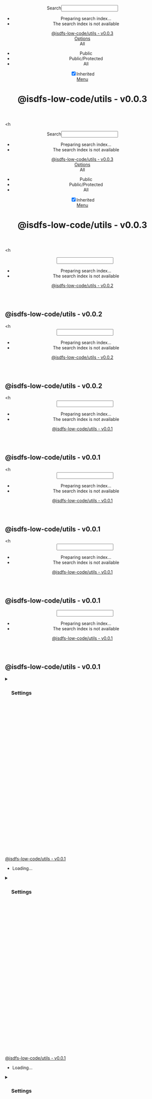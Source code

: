 
<!DOCTYPE html><h
<!DOCTYPE html><html class="default"><head><meta charSet="utf-8"/><meta http-equiv="x-ua-compatible" content="IE=edge"/><title>@isdfs-low-code/utils - v0.0.3</title><meta name="description" content="Documentation for @isdfs-low-code/utils - v0.0.3"/><meta name="viewport" content="width=device-width, initial-scale=1"/><link rel="stylesheet" href="assets/style.css"/><link rel="stylesheet" href="assets/highlight.css"/><script async src="assets/search.js" id="search-script"></script></head><body><script>document.body.classList.add(localStorage.getItem("tsd-theme") || "os")</script><header><div class="tsd-page-toolbar"><div class="container"><div class="table-wrap"><div class="table-cell" id="tsd-search" data-base="."><div class="field"><label for="tsd-search-field" class="tsd-widget search no-caption">Search</label><input type="text" id="tsd-search-field"/></div><ul class="results"><li class="state loading">Preparing search index...</li><li class="state failure">The search index is not available</li></ul><a href="index.html" class="title">@isdfs-low-code/utils - v0.0.3</a></div><div class="table-cell" id="tsd-widgets"><div id="tsd-filter"><a href="#" class="tsd-widget options no-caption" data-toggle="options">Options</a><div class="tsd-filter-group"><div class="tsd-select" id="tsd-filter-visibility"><span class="tsd-select-label">All</span><ul class="tsd-select-list"><li data-value="public">Public</li><li data-value="protected">Public/Protected</li><li data-value="private" class="selected">All</li></ul></div> <input type="checkbox" id="tsd-filter-inherited" checked/><label class="tsd-widget" for="tsd-filter-inherited">Inherited</label></div></div><a href="#" class="tsd-widget menu no-caption" data-toggle="menu">Menu</a></div></div></div></div><div class="tsd-page-title"><div class="container"><h1>@isdfs-low-code/utils - v0.0.3 </h1></div></div></header><div class="container container-main"><div class="row"><div class="col-8 col-content"><div class="tsd-panel tsd-typography"><!DOCTYPE html><p>&lt;h
<!DOCTYPE html><html class="default"><head><meta charSet="utf-8"/><meta http-equiv="x-ua-compatible" content="IE=edge"/><title>@isdfs-low-code/utils - v0.0.3</title><meta name="description" content="Documentation for @isdfs-low-code/utils - v0.0.3"/><meta name="viewport" content="width=device-width, initial-scale=1"/><link rel="stylesheet" href="assets/style.css"/><link rel="stylesheet" href="assets/highlight.css"/><script async src="assets/search.js" id="search-script"></script></head><body><script>document.body.classList.add(localStorage.getItem("tsd-theme") || "os")</script><header><div class="tsd-page-toolbar"><div class="container"><div class="table-wrap"><div class="table-cell" id="tsd-search" data-base="."><div class="field"><label for="tsd-search-field" class="tsd-widget search no-caption">Search</label><input type="text" id="tsd-search-field"/></div><ul class="results"><li class="state loading">Preparing search index...</li><li class="state failure">The search index is not available</li></ul><a href="index.html" class="title">@isdfs-low-code/utils - v0.0.3</a></div><div class="table-cell" id="tsd-widgets"><div id="tsd-filter"><a href="#" class="tsd-widget options no-caption" data-toggle="options">Options</a><div class="tsd-filter-group"><div class="tsd-select" id="tsd-filter-visibility"><span class="tsd-select-label">All</span><ul class="tsd-select-list"><li data-value="public">Public</li><li data-value="protected">Public/Protected</li><li data-value="private" class="selected">All</li></ul></div> <input type="checkbox" id="tsd-filter-inherited" checked/><label class="tsd-widget" for="tsd-filter-inherited">Inherited</label></div></div><a href="#" class="tsd-widget menu no-caption" data-toggle="menu">Menu</a></div></div></div></div><div class="tsd-page-title"><div class="container"><h1>@isdfs-low-code/utils - v0.0.3 </h1></div></div></header><div class="container container-main"><div class="row"><div class="col-8 col-content"><div class="tsd-panel tsd-typography"><!DOCTYPE html><p>&lt;h
<!DOCTYPE html><html class="default" lang="en"><head><meta charset="utf-8"/><meta http-equiv="x-ua-compatible" content="IE=edge"/><title>@isdfs-low-code/utils - v0.0.2</title><meta name="description" content="Documentation for @isdfs-low-code/utils"/><meta name="viewport" content="width=device-width, initial-scale=1"/><link rel="stylesheet" href="assets/style.css"/><link rel="stylesheet" href="assets/highlight.css"/><script defer src="assets/main.js"></script><script async src="assets/icons.js" id="tsd-icons-script"></script><script async src="assets/search.js" id="tsd-search-script"></script><script async src="assets/navigation.js" id="tsd-nav-script"></script></head><body><script>document.documentElement.dataset.theme = localStorage.getItem("tsd-theme") || "os";document.body.style.display="none";setTimeout(() => app?app.showPage():document.body.style.removeProperty("display"),500)</script><header class="tsd-page-toolbar"><div class="tsd-toolbar-contents container"><div class="table-cell" id="tsd-search" data-base="."><div class="field"><label for="tsd-search-field" class="tsd-widget tsd-toolbar-icon search no-caption"><svg width="16" height="16" viewBox="0 0 16 16" fill="none"><use href="assets/icons.svg#icon-search"></use></svg></label><input type="text" id="tsd-search-field" aria-label="Search"/></div><div class="field"><div id="tsd-toolbar-links"></div></div><ul class="results"><li class="state loading">Preparing search index...</li><li class="state failure">The search index is not available</li></ul><a href="index.html" class="title">@isdfs-low-code/utils - v0.0.2</a></div><div class="table-cell" id="tsd-widgets"><a href="#" class="tsd-widget tsd-toolbar-icon menu no-caption" data-toggle="menu" aria-label="Menu"><svg width="16" height="16" viewBox="0 0 16 16" fill="none"><use href="assets/icons.svg#icon-menu"></use></svg></a></div></div></header><div class="container container-main"><div class="col-content"><div class="tsd-page-title"><h2>@isdfs-low-code/utils - v0.0.2</h2></div><div class="tsd-panel tsd-typography"><!DOCTYPE html>&lt;h
<!DOCTYPE html><html class="default" lang="en"><head><meta charset="utf-8"/><meta http-equiv="x-ua-compatible" content="IE=edge"/><title>@isdfs-low-code/utils - v0.0.2</title><meta name="description" content="Documentation for @isdfs-low-code/utils"/><meta name="viewport" content="width=device-width, initial-scale=1"/><link rel="stylesheet" href="assets/style.css"/><link rel="stylesheet" href="assets/highlight.css"/><script defer src="assets/main.js"></script><script async src="assets/icons.js" id="tsd-icons-script"></script><script async src="assets/search.js" id="tsd-search-script"></script><script async src="assets/navigation.js" id="tsd-nav-script"></script></head><body><script>document.documentElement.dataset.theme = localStorage.getItem("tsd-theme") || "os";document.body.style.display="none";setTimeout(() => app?app.showPage():document.body.style.removeProperty("display"),500)</script><header class="tsd-page-toolbar"><div class="tsd-toolbar-contents container"><div class="table-cell" id="tsd-search" data-base="."><div class="field"><label for="tsd-search-field" class="tsd-widget tsd-toolbar-icon search no-caption"><svg width="16" height="16" viewBox="0 0 16 16" fill="none"><use href="assets/icons.svg#icon-search"></use></svg></label><input type="text" id="tsd-search-field" aria-label="Search"/></div><div class="field"><div id="tsd-toolbar-links"></div></div><ul class="results"><li class="state loading">Preparing search index...</li><li class="state failure">The search index is not available</li></ul><a href="index.html" class="title">@isdfs-low-code/utils - v0.0.2</a></div><div class="table-cell" id="tsd-widgets"><a href="#" class="tsd-widget tsd-toolbar-icon menu no-caption" data-toggle="menu" aria-label="Menu"><svg width="16" height="16" viewBox="0 0 16 16" fill="none"><use href="assets/icons.svg#icon-menu"></use></svg></a></div></div></header><div class="container container-main"><div class="col-content"><div class="tsd-page-title"><h2>@isdfs-low-code/utils - v0.0.2</h2></div><div class="tsd-panel tsd-typography"><!DOCTYPE html>&lt;h
<!DOCTYPE html><html class="default" lang="en"><head><meta charset="utf-8"/><meta http-equiv="x-ua-compatible" content="IE=edge"/><title>@isdfs-low-code/utils - v0.0.1</title><meta name="description" content="Documentation for @isdfs-low-code/utils"/><meta name="viewport" content="width=device-width, initial-scale=1"/><link rel="stylesheet" href="assets/style.css"/><link rel="stylesheet" href="assets/highlight.css"/><script defer src="assets/main.js"></script><script async src="assets/icons.js" id="tsd-icons-script"></script><script async src="assets/search.js" id="tsd-search-script"></script><script async src="assets/navigation.js" id="tsd-nav-script"></script></head><body><script>document.documentElement.dataset.theme = localStorage.getItem("tsd-theme") || "os";document.body.style.display="none";setTimeout(() => app?app.showPage():document.body.style.removeProperty("display"),500)</script><header class="tsd-page-toolbar"><div class="tsd-toolbar-contents container"><div class="table-cell" id="tsd-search" data-base="."><div class="field"><label for="tsd-search-field" class="tsd-widget tsd-toolbar-icon search no-caption"><svg width="16" height="16" viewBox="0 0 16 16" fill="none"><use href="assets/icons.svg#icon-search"></use></svg></label><input type="text" id="tsd-search-field" aria-label="Search"/></div><div class="field"><div id="tsd-toolbar-links"></div></div><ul class="results"><li class="state loading">Preparing search index...</li><li class="state failure">The search index is not available</li></ul><a href="index.html" class="title">@isdfs-low-code/utils - v0.0.1</a></div><div class="table-cell" id="tsd-widgets"><a href="#" class="tsd-widget tsd-toolbar-icon menu no-caption" data-toggle="menu" aria-label="Menu"><svg width="16" height="16" viewBox="0 0 16 16" fill="none"><use href="assets/icons.svg#icon-menu"></use></svg></a></div></div></header><div class="container container-main"><div class="col-content"><div class="tsd-page-title"><h2>@isdfs-low-code/utils - v0.0.1</h2></div><div class="tsd-panel tsd-typography"><!DOCTYPE html>&lt;h
<!DOCTYPE html><html class="default" lang="en"><head><meta charset="utf-8"/><meta http-equiv="x-ua-compatible" content="IE=edge"/><title>@isdfs-low-code/utils - v0.0.1</title><meta name="description" content="Documentation for @isdfs-low-code/utils"/><meta name="viewport" content="width=device-width, initial-scale=1"/><link rel="stylesheet" href="assets/style.css"/><link rel="stylesheet" href="assets/highlight.css"/><script defer src="assets/main.js"></script><script async src="assets/icons.js" id="tsd-icons-script"></script><script async src="assets/search.js" id="tsd-search-script"></script><script async src="assets/navigation.js" id="tsd-nav-script"></script></head><body><script>document.documentElement.dataset.theme = localStorage.getItem("tsd-theme") || "os";document.body.style.display="none";setTimeout(() => app?app.showPage():document.body.style.removeProperty("display"),500)</script><header class="tsd-page-toolbar"><div class="tsd-toolbar-contents container"><div class="table-cell" id="tsd-search" data-base="."><div class="field"><label for="tsd-search-field" class="tsd-widget tsd-toolbar-icon search no-caption"><svg width="16" height="16" viewBox="0 0 16 16" fill="none"><use href="assets/icons.svg#icon-search"></use></svg></label><input type="text" id="tsd-search-field" aria-label="Search"/></div><div class="field"><div id="tsd-toolbar-links"></div></div><ul class="results"><li class="state loading">Preparing search index...</li><li class="state failure">The search index is not available</li></ul><a href="index.html" class="title">@isdfs-low-code/utils - v0.0.1</a></div><div class="table-cell" id="tsd-widgets"><a href="#" class="tsd-widget tsd-toolbar-icon menu no-caption" data-toggle="menu" aria-label="Menu"><svg width="16" height="16" viewBox="0 0 16 16" fill="none"><use href="assets/icons.svg#icon-menu"></use></svg></a></div></div></header><div class="container container-main"><div class="col-content"><div class="tsd-page-title"><h2>@isdfs-low-code/utils - v0.0.1</h2></div><div class="tsd-panel tsd-typography"><!DOCTYPE html>&lt;h
<!DOCTYPE html><html class="default" lang="en"><head><meta charset="utf-8"/><meta http-equiv="x-ua-compatible" content="IE=edge"/><title>@isdfs-low-code/utils - v0.0.1</title><meta name="description" content="Documentation for @isdfs-low-code/utils"/><meta name="viewport" content="width=device-width, initial-scale=1"/><link rel="stylesheet" href="assets/style.css"/><link rel="stylesheet" href="assets/highlight.css"/><script defer src="assets/main.js"></script><script async src="assets/icons.js" id="tsd-icons-script"></script><script async src="assets/search.js" id="tsd-search-script"></script><script async src="assets/navigation.js" id="tsd-nav-script"></script></head><body><script>document.documentElement.dataset.theme = localStorage.getItem("tsd-theme") || "os";document.body.style.display="none";setTimeout(() => app?app.showPage():document.body.style.removeProperty("display"),500)</script><header class="tsd-page-toolbar"><div class="tsd-toolbar-contents container"><div class="table-cell" id="tsd-search" data-base="."><div class="field"><label for="tsd-search-field" class="tsd-widget tsd-toolbar-icon search no-caption"><svg width="16" height="16" viewBox="0 0 16 16" fill="none"><use href="assets/icons.svg#icon-search"></use></svg></label><input type="text" id="tsd-search-field" aria-label="Search"/></div><div class="field"><div id="tsd-toolbar-links"></div></div><ul class="results"><li class="state loading">Preparing search index...</li><li class="state failure">The search index is not available</li></ul><a href="index.html" class="title">@isdfs-low-code/utils - v0.0.1</a></div><div class="table-cell" id="tsd-widgets"><a href="#" class="tsd-widget tsd-toolbar-icon menu no-caption" data-toggle="menu" aria-label="Menu"><svg width="16" height="16" viewBox="0 0 16 16" fill="none"><use href="assets/icons.svg#icon-menu"></use></svg></a></div></div></header><div class="container container-main"><div class="col-content"><div class="tsd-page-title"><h2>@isdfs-low-code/utils - v0.0.1</h2></div><div class="tsd-panel tsd-typography"><!DOCTYPE html><html class="default" lang="en"><head><meta charset="utf-8"/><meta http-equiv="x-ua-compatible" content="IE=edge"/><title>@isdfs-low-code/utils - v0.0.1</title><meta name="description" content="Documentation for @isdfs-low-code/utils"/><meta name="viewport" content="width=device-width, initial-scale=1"/><link rel="stylesheet" href="assets/style.css"/><link rel="stylesheet" href="assets/highlight.css"/><script defer src="assets/main.js"></script><script async src="assets/icons.js" id="tsd-icons-script"></script><script async src="assets/search.js" id="tsd-search-script"></script><script async src="assets/navigation.js" id="tsd-nav-script"></script></head><body><script>document.documentElement.dataset.theme = localStorage.getItem("tsd-theme") || "os";document.body.style.display="none";setTimeout(() => app?app.showPage():document.body.style.removeProperty("display"),500)</script><header class="tsd-page-toolbar"><div class="tsd-toolbar-contents container"><div class="table-cell" id="tsd-search" data-base="."><div class="field"><label for="tsd-search-field" class="tsd-widget tsd-toolbar-icon search no-caption"><svg width="16" height="16" viewBox="0 0 16 16" fill="none"><use href="assets/icons.svg#icon-search"></use></svg></label><input type="text" id="tsd-search-field" aria-label="Search"/></div><div class="field"><div id="tsd-toolbar-links"></div></div><ul class="results"><li class="state loading">Preparing search index...</li><li class="state failure">The search index is not available</li></ul><a href="index.html" class="title">@isdfs-low-code/utils - v0.0.1</a></div><div class="table-cell" id="tsd-widgets"><a href="#" class="tsd-widget tsd-toolbar-icon menu no-caption" data-toggle="menu" aria-label="Menu"><svg width="16" height="16" viewBox="0 0 16 16" fill="none"><use href="assets/icons.svg#icon-menu"></use></svg></a></div></div></header><div class="container container-main"><div class="col-content"><div class="tsd-page-title"><h2>@isdfs-low-code/utils - v0.0.1</h2></div><div class="tsd-panel tsd-typography"></div></div><div class="col-sidebar"><div class="page-menu"><div class="tsd-navigation settings"><details class="tsd-accordion"><summary class="tsd-accordion-summary"><h3><svg width="20" height="20" viewBox="0 0 24 24" fill="none"><use href="assets/icons.svg#icon-chevronDown"></use></svg>Settings</h3></summary><div class="tsd-accordion-details"><div class="tsd-filter-visibility"><span class="settings-label">Member Visibility</span><ul id="tsd-filter-options"><li class="tsd-filter-item"><label class="tsd-filter-input"><input type="checkbox" id="tsd-filter-inherited" name="inherited" checked/><svg width="32" height="32" viewBox="0 0 32 32" aria-hidden="true"><rect class="tsd-checkbox-background" width="30" height="30" x="1" y="1" rx="6" fill="none"></rect><path class="tsd-checkbox-checkmark" d="M8.35422 16.8214L13.2143 21.75L24.6458 10.25" stroke="none" stroke-width="3.5" stroke-linejoin="round" fill="none"></path></svg><span>Inherited</span></label></li></ul></div><div class="tsd-theme-toggle"><label class="settings-label" for="tsd-theme">Theme</label><select id="tsd-theme"><option value="os">OS</option><option value="light">Light</option><option value="dark">Dark</option></select></div></div></details></div></div><div class="site-menu"><nav class="tsd-navigation"><a href="modules.html" class="current"><svg class="tsd-kind-icon" viewBox="0 0 24 24"><use href="assets/icons.svg#icon-1"></use></svg><span>@isdfs-low-code/utils - v0.0.1</span></a><ul class="tsd-small-nested-navigation" id="tsd-nav-container" data-base="."><li>Loading...</li></ul></nav></div></div></div><footer></footer><div class="overlay"></div></body></html></div></div><div class="col-sidebar"><div class="page-menu"><div class="tsd-navigation settings"><details class="tsd-accordion"><summary class="tsd-accordion-summary"><h3><svg width="20" height="20" viewBox="0 0 24 24" fill="none"><use href="assets/icons.svg#icon-chevronDown"></use></svg>Settings</h3></summary><div class="tsd-accordion-details"><div class="tsd-filter-visibility"><span class="settings-label">Member Visibility</span><ul id="tsd-filter-options"><li class="tsd-filter-item"><label class="tsd-filter-input"><input type="checkbox" id="tsd-filter-inherited" name="inherited" checked/><svg width="32" height="32" viewBox="0 0 32 32" aria-hidden="true"><rect class="tsd-checkbox-background" width="30" height="30" x="1" y="1" rx="6" fill="none"></rect><path class="tsd-checkbox-checkmark" d="M8.35422 16.8214L13.2143 21.75L24.6458 10.25" stroke="none" stroke-width="3.5" stroke-linejoin="round" fill="none"></path></svg><span>Inherited</span></label></li></ul></div><div class="tsd-theme-toggle"><label class="settings-label" for="tsd-theme">Theme</label><select id="tsd-theme"><option value="os">OS</option><option value="light">Light</option><option value="dark">Dark</option></select></div></div></details></div></div><div class="site-menu"><nav class="tsd-navigation"><a href="modules.html" class="current"><svg class="tsd-kind-icon" viewBox="0 0 24 24"><use href="assets/icons.svg#icon-1"></use></svg><span>@isdfs-low-code/utils - v0.0.1</span></a><ul class="tsd-small-nested-navigation" id="tsd-nav-container" data-base="."><li>Loading...</li></ul></nav></div></div></div><footer></footer><div class="overlay"></div></body></html></div></div><div class="col-sidebar"><div class="page-menu"><div class="tsd-navigation settings"><details class="tsd-accordion"><summary class="tsd-accordion-summary"><h3><svg width="20" height="20" viewBox="0 0 24 24" fill="none"><use href="assets/icons.svg#icon-chevronDown"></use></svg>Settings</h3></summary><div class="tsd-accordion-details"><div class="tsd-filter-visibility"><span class="settings-label">Member Visibility</span><ul id="tsd-filter-options"><li class="tsd-filter-item"><label class="tsd-filter-input"><input type="checkbox" id="tsd-filter-inherited" name="inherited" checked/><svg width="32" height="32" viewBox="0 0 32 32" aria-hidden="true"><rect class="tsd-checkbox-background" width="30" height="30" x="1" y="1" rx="6" fill="none"></rect><path class="tsd-checkbox-checkmark" d="M8.35422 16.8214L13.2143 21.75L24.6458 10.25" stroke="none" stroke-width="3.5" stroke-linejoin="round" fill="none"></path></svg><span>Inherited</span></label></li></ul></div><div class="tsd-theme-toggle"><label class="settings-label" for="tsd-theme">Theme</label><select id="tsd-theme"><option value="os">OS</option><option value="light">Light</option><option value="dark">Dark</option></select></div></div></details></div></div><div class="site-menu"><nav class="tsd-navigation"><a href="modules.html" class="current"><svg class="tsd-kind-icon" viewBox="0 0 24 24"><use href="assets/icons.svg#icon-1"></use></svg><span>@isdfs-low-code/utils - v0.0.1</span></a><ul class="tsd-small-nested-navigation" id="tsd-nav-container" data-base="."><li>Loading...</li></ul></nav></div></div></div><footer></footer><div class="overlay"></div></body></html></div></div><div class="col-sidebar"><div class="page-menu"><div class="tsd-navigation settings"><details class="tsd-accordion"><summary class="tsd-accordion-summary"><h3><svg width="20" height="20" viewBox="0 0 24 24" fill="none"><use href="assets/icons.svg#icon-chevronDown"></use></svg>Settings</h3></summary><div class="tsd-accordion-details"><div class="tsd-filter-visibility"><span class="settings-label">Member Visibility</span><ul id="tsd-filter-options"><li class="tsd-filter-item"><label class="tsd-filter-input"><input type="checkbox" id="tsd-filter-inherited" name="inherited" checked/><svg width="32" height="32" viewBox="0 0 32 32" aria-hidden="true"><rect class="tsd-checkbox-background" width="30" height="30" x="1" y="1" rx="6" fill="none"></rect><path class="tsd-checkbox-checkmark" d="M8.35422 16.8214L13.2143 21.75L24.6458 10.25" stroke="none" stroke-width="3.5" stroke-linejoin="round" fill="none"></path></svg><span>Inherited</span></label></li></ul></div><div class="tsd-theme-toggle"><label class="settings-label" for="tsd-theme">Theme</label><select id="tsd-theme"><option value="os">OS</option><option value="light">Light</option><option value="dark">Dark</option></select></div></div></details></div></div><div class="site-menu"><nav class="tsd-navigation"><a href="modules.html" class="current"><svg class="tsd-kind-icon" viewBox="0 0 24 24"><use href="assets/icons.svg#icon-1"></use></svg><span>@isdfs-low-code/utils - v0.0.1</span></a><ul class="tsd-small-nested-navigation" id="tsd-nav-container" data-base="."><li>Loading...</li></ul></nav></div></div></div><footer></footer><div class="overlay"></div></body></html></div></div><div class="col-sidebar"><div class="page-menu"><div class="tsd-navigation settings"><details class="tsd-accordion"><summary class="tsd-accordion-summary"><h3><svg width="20" height="20" viewBox="0 0 24 24" fill="none"><use href="assets/icons.svg#icon-chevronDown"></use></svg>Settings</h3></summary><div class="tsd-accordion-details"><div class="tsd-filter-visibility"><span class="settings-label">Member Visibility</span><ul id="tsd-filter-options"><li class="tsd-filter-item"><label class="tsd-filter-input"><input type="checkbox" id="tsd-filter-inherited" name="inherited" checked/><svg width="32" height="32" viewBox="0 0 32 32" aria-hidden="true"><rect class="tsd-checkbox-background" width="30" height="30" x="1" y="1" rx="6" fill="none"></rect><path class="tsd-checkbox-checkmark" d="M8.35422 16.8214L13.2143 21.75L24.6458 10.25" stroke="none" stroke-width="3.5" stroke-linejoin="round" fill="none"></path></svg><span>Inherited</span></label></li></ul></div><div class="tsd-theme-toggle"><label class="settings-label" for="tsd-theme">Theme</label><select id="tsd-theme"><option value="os">OS</option><option value="light">Light</option><option value="dark">Dark</option></select></div></div></details></div></div><div class="site-menu"><nav class="tsd-navigation"><a href="modules.html" class="current"><svg class="tsd-kind-icon" viewBox="0 0 24 24"><use href="assets/icons.svg#icon-1"></use></svg><span>@isdfs-low-code/utils - v0.0.2</span></a><ul class="tsd-small-nested-navigation" id="tsd-nav-container" data-base="."><li>Loading...</li></ul></nav></div></div></div><footer></footer><div class="overlay"></div></body></html></div></div><div class="col-sidebar"><div class="page-menu"><div class="tsd-navigation settings"><details class="tsd-accordion"><summary class="tsd-accordion-summary"><h3><svg width="20" height="20" viewBox="0 0 24 24" fill="none"><use href="assets/icons.svg#icon-chevronDown"></use></svg>Settings</h3></summary><div class="tsd-accordion-details"><div class="tsd-filter-visibility"><span class="settings-label">Member Visibility</span><ul id="tsd-filter-options"><li class="tsd-filter-item"><label class="tsd-filter-input"><input type="checkbox" id="tsd-filter-inherited" name="inherited" checked/><svg width="32" height="32" viewBox="0 0 32 32" aria-hidden="true"><rect class="tsd-checkbox-background" width="30" height="30" x="1" y="1" rx="6" fill="none"></rect><path class="tsd-checkbox-checkmark" d="M8.35422 16.8214L13.2143 21.75L24.6458 10.25" stroke="none" stroke-width="3.5" stroke-linejoin="round" fill="none"></path></svg><span>Inherited</span></label></li></ul></div><div class="tsd-theme-toggle"><label class="settings-label" for="tsd-theme">Theme</label><select id="tsd-theme"><option value="os">OS</option><option value="light">Light</option><option value="dark">Dark</option></select></div></div></details></div></div><div class="site-menu"><nav class="tsd-navigation"><a href="modules.html" class="current"><svg class="tsd-kind-icon" viewBox="0 0 24 24"><use href="assets/icons.svg#icon-1"></use></svg><span>@isdfs-low-code/utils - v0.0.2</span></a><ul class="tsd-small-nested-navigation" id="tsd-nav-container" data-base="."><li>Loading...</li></ul></nav></div></div></div><footer></footer><div class="overlay"></div></body></html></p></p>
</div></div><div class="col-4 col-menu menu-sticky-wrap menu-highlight"><nav class="tsd-navigation primary"><ul><li class="current"><a href="modules.html">Exports</a></li></ul></nav><nav class="tsd-navigation secondary menu-sticky"><ul><li class="tsd-kind-function"><a href="modules.html#accessControl" class="tsd-kind-icon">access<wbr/>Control</a></li><li class="tsd-kind-function"><a href="modules.html#addDays" class="tsd-kind-icon">add<wbr/>Days</a></li><li class="tsd-kind-function tsd-has-type-parameter"><a href="modules.html#advancedStrategy" class="tsd-kind-icon">advanced<wbr/>Strategy</a></li><li class="tsd-kind-function tsd-has-type-parameter"><a href="modules.html#aggregateBy" class="tsd-kind-icon">aggregate<wbr/>By</a></li><li class="tsd-kind-function"><a href="modules.html#animateElement" class="tsd-kind-icon">animate<wbr/>Element</a></li><li class="tsd-kind-function"><a href="modules.html#animateScrollTo" class="tsd-kind-icon">animate<wbr/>Scroll<wbr/>To</a></li><li class="tsd-kind-function"><a href="modules.html#applyWatermark" class="tsd-kind-icon">apply<wbr/>Watermark</a></li><li class="tsd-kind-function"><a href="modules.html#base64ToBlob" class="tsd-kind-icon">base64<wbr/>To<wbr/>Blob</a></li><li class="tsd-kind-function"><a href="modules.html#base64ToFile" class="tsd-kind-icon">base64<wbr/>To<wbr/>File</a></li><li class="tsd-kind-function"><a href="modules.html#base64ToImageFile" class="tsd-kind-icon">base64<wbr/>To<wbr/>Image<wbr/>File</a></li><li class="tsd-kind-function tsd-has-type-parameter"><a href="modules.html#batchRequest" class="tsd-kind-icon">batch<wbr/>Request</a></li><li class="tsd-kind-function"><a href="modules.html#blobToBase64" class="tsd-kind-icon">blob<wbr/>To<wbr/>Base64</a></li><li class="tsd-kind-function"><a href="modules.html#blobToFile" class="tsd-kind-icon">blob<wbr/>To<wbr/>File</a></li><li class="tsd-kind-function tsd-has-type-parameter"><a href="modules.html#cacheWithTTL" class="tsd-kind-icon">cache<wbr/>WithTTL</a></li><li class="tsd-kind-function"><a href="modules.html#camelCaseToSnakeCase" class="tsd-kind-icon">camel<wbr/>Case<wbr/>To<wbr/>Snake<wbr/>Case</a></li><li class="tsd-kind-function"><a href="modules.html#capitalize" class="tsd-kind-icon">capitalize</a></li><li class="tsd-kind-function tsd-has-type-parameter"><a href="modules.html#chunk" class="tsd-kind-icon">chunk</a></li><li class="tsd-kind-function"><a href="modules.html#clamp" class="tsd-kind-icon">clamp</a></li><li class="tsd-kind-function"><a href="modules.html#compressImage" class="tsd-kind-icon">compress<wbr/>Image</a></li><li class="tsd-kind-function"><a href="modules.html#copyToClipboard" class="tsd-kind-icon">copy<wbr/>To<wbr/>Clipboard</a></li><li class="tsd-kind-function"><a href="modules.html#createBreakpoints" class="tsd-kind-icon">create<wbr/>Breakpoints</a></li><li class="tsd-kind-function tsd-has-type-parameter"><a href="modules.html#createConfigManager" class="tsd-kind-icon">create<wbr/>Config<wbr/>Manager</a></li><li class="tsd-kind-function tsd-has-type-parameter"><a href="modules.html#createEventBus" class="tsd-kind-icon">create<wbr/>Event<wbr/>Bus</a></li><li class="tsd-kind-function tsd-has-type-parameter"><a href="modules.html#createEventReplayer" class="tsd-kind-icon">create<wbr/>Event<wbr/>Replayer</a></li><li class="tsd-kind-function"><a href="modules.html#createI18n" class="tsd-kind-icon">create<wbr/>I18n</a></li><li class="tsd-kind-function tsd-has-type-parameter"><a href="modules.html#createLocaleManager" class="tsd-kind-icon">create<wbr/>Locale<wbr/>Manager</a></li><li class="tsd-kind-function"><a href="modules.html#createLogger" class="tsd-kind-icon">create<wbr/>Logger</a></li><li class="tsd-kind-function"><a href="modules.html#createServiceContainer" class="tsd-kind-icon">create<wbr/>Service<wbr/>Container</a></li><li class="tsd-kind-function tsd-has-type-parameter"><a href="modules.html#createSnapshotManager" class="tsd-kind-icon">create<wbr/>Snapshot<wbr/>Manager</a></li><li class="tsd-kind-function tsd-has-type-parameter"><a href="modules.html#createStore" class="tsd-kind-icon">create<wbr/>Store</a></li><li class="tsd-kind-function"><a href="modules.html#createWebSocket" class="tsd-kind-icon">create<wbr/>Web<wbr/>Socket</a></li><li class="tsd-kind-function"><a href="modules.html#cropImage" class="tsd-kind-icon">crop<wbr/>Image</a></li><li class="tsd-kind-function tsd-has-type-parameter"><a href="modules.html#crossPlatformStorage" class="tsd-kind-icon">cross<wbr/>Platform<wbr/>Storage</a></li><li class="tsd-kind-function tsd-has-type-parameter"><a href="modules.html#dataSynchronizer" class="tsd-kind-icon">data<wbr/>Synchronizer</a></li><li class="tsd-kind-function"><a href="modules.html#debounce" class="tsd-kind-icon">debounce</a></li><li class="tsd-kind-function"><a href="modules.html#debounceEvent" class="tsd-kind-icon">debounce<wbr/>Event</a></li><li class="tsd-kind-function"><a href="modules.html#debouncePromises" class="tsd-kind-icon">debounce<wbr/>Promises</a></li><li class="tsd-kind-function"><a href="modules.html#decrypt" class="tsd-kind-icon">decrypt</a></li><li class="tsd-kind-function tsd-has-type-parameter"><a href="modules.html#deepClone" class="tsd-kind-icon">deep<wbr/>Clone</a></li><li class="tsd-kind-function tsd-has-type-parameter"><a href="modules.html#deepClone2" class="tsd-kind-icon">deep<wbr/>Clone2</a></li><li class="tsd-kind-function tsd-has-type-parameter"><a href="modules.html#deepFreeze" class="tsd-kind-icon">deep<wbr/>Freeze</a></li><li class="tsd-kind-function tsd-has-type-parameter"><a href="modules.html#deepMerge" class="tsd-kind-icon">deep<wbr/>Merge</a></li><li class="tsd-kind-function tsd-has-type-parameter"><a href="modules.html#deepMergeWithRules" class="tsd-kind-icon">deep<wbr/>Merge<wbr/>With<wbr/>Rules</a></li><li class="tsd-kind-function"><a href="modules.html#delegate" class="tsd-kind-icon">delegate</a></li><li class="tsd-kind-function tsd-has-type-parameter"><a href="modules.html#dependencyInjector" class="tsd-kind-icon">dependency<wbr/>Injector</a></li><li class="tsd-kind-function"><a href="modules.html#detectBrowser" class="tsd-kind-icon">detect<wbr/>Browser</a></li><li class="tsd-kind-function"><a href="modules.html#detectDevice" class="tsd-kind-icon">detect<wbr/>Device</a></li><li class="tsd-kind-function"><a href="modules.html#downloadImage" class="tsd-kind-icon">download<wbr/>Image</a></li><li class="tsd-kind-function tsd-has-type-parameter"><a href="modules.html#dynamicFormValidator" class="tsd-kind-icon">dynamic<wbr/>Form<wbr/>Validator</a></li><li class="tsd-kind-function"><a href="modules.html#encrypt" class="tsd-kind-icon">encrypt</a></li><li class="tsd-kind-function"><a href="modules.html#fadeIn" class="tsd-kind-icon">fade<wbr/>In</a></li><li class="tsd-kind-function"><a href="modules.html#fadeOut" class="tsd-kind-icon">fade<wbr/>Out</a></li><li class="tsd-kind-function"><a href="modules.html#fetchWithTimeout" class="tsd-kind-icon">fetch<wbr/>With<wbr/>Timeout</a></li><li class="tsd-kind-function"><a href="modules.html#fileToBase64" class="tsd-kind-icon">file<wbr/>To<wbr/>Base64</a></li><li class="tsd-kind-function"><a href="modules.html#fileToBlob" class="tsd-kind-icon">file<wbr/>To<wbr/>Blob</a></li><li class="tsd-kind-function tsd-has-type-parameter"><a href="modules.html#finiteStateMachine" class="tsd-kind-icon">finite<wbr/>State<wbr/>Machine</a></li><li class="tsd-kind-function tsd-has-type-parameter"><a href="modules.html#flatten" class="tsd-kind-icon">flatten</a></li><li class="tsd-kind-function"><a href="modules.html#flipImage" class="tsd-kind-icon">flip<wbr/>Image</a></li><li class="tsd-kind-function"><a href="modules.html#formatDate" class="tsd-kind-icon">format<wbr/>Date</a></li><li class="tsd-kind-function tsd-has-type-parameter"><a href="modules.html#generateDynamicForm" class="tsd-kind-icon">generate<wbr/>Dynamic<wbr/>Form</a></li><li class="tsd-kind-function"><a href="modules.html#generateSecureToken" class="tsd-kind-icon">generate<wbr/>Secure<wbr/>Token</a></li><li class="tsd-kind-function"><a href="modules.html#getElementOffset" class="tsd-kind-icon">get<wbr/>Element<wbr/>Offset</a></li><li class="tsd-kind-function"><a href="modules.html#getQueryParam" class="tsd-kind-icon">get<wbr/>Query<wbr/>Param</a></li><li class="tsd-kind-function tsd-has-type-parameter"><a href="modules.html#groupBy" class="tsd-kind-icon">group<wbr/>By</a></li><li class="tsd-kind-function"><a href="modules.html#httpGet" class="tsd-kind-icon">http<wbr/>Get</a></li><li class="tsd-kind-function"><a href="modules.html#httpPost" class="tsd-kind-icon">http<wbr/>Post</a></li><li class="tsd-kind-function"><a href="modules.html#httpRequest" class="tsd-kind-icon">http<wbr/>Request</a></li><li class="tsd-kind-function"><a href="modules.html#imageToBase64" class="tsd-kind-icon">image<wbr/>To<wbr/>Base64</a></li><li class="tsd-kind-function"><a href="modules.html#isEmail" class="tsd-kind-icon">is<wbr/>Email</a></li><li class="tsd-kind-function"><a href="modules.html#isEmpty" class="tsd-kind-icon">is<wbr/>Empty</a></li><li class="tsd-kind-function"><a href="modules.html#isEmptyObject" class="tsd-kind-icon">is<wbr/>Empty<wbr/>Object</a></li><li class="tsd-kind-function"><a href="modules.html#isNumber" class="tsd-kind-icon">is<wbr/>Number</a></li><li class="tsd-kind-function"><a href="modules.html#isObject" class="tsd-kind-icon">is<wbr/>Object</a></li><li class="tsd-kind-function"><a href="modules.html#isPhoneNumber" class="tsd-kind-icon">is<wbr/>Phone<wbr/>Number</a></li><li class="tsd-kind-function"><a href="modules.html#isURL" class="tsd-kind-icon">isURL</a></li><li class="tsd-kind-function"><a href="modules.html#kebabCase" class="tsd-kind-icon">kebab<wbr/>Case</a></li><li class="tsd-kind-function tsd-has-type-parameter"><a href="modules.html#lruCache" class="tsd-kind-icon">lru<wbr/>Cache</a></li><li class="tsd-kind-function"><a href="modules.html#memoize" class="tsd-kind-icon">memoize</a></li><li class="tsd-kind-function tsd-has-type-parameter"><a href="modules.html#merge" class="tsd-kind-icon">merge</a></li><li class="tsd-kind-function tsd-has-type-parameter"><a href="modules.html#mergeAndDeduplicate" class="tsd-kind-icon">merge<wbr/>And<wbr/>Deduplicate</a></li><li class="tsd-kind-function tsd-has-type-parameter"><a href="modules.html#observableStream" class="tsd-kind-icon">observable<wbr/>Stream</a></li><li class="tsd-kind-function tsd-has-type-parameter"><a href="modules.html#once" class="tsd-kind-icon">once</a></li><li class="tsd-kind-function tsd-has-type-parameter"><a href="modules.html#paginate" class="tsd-kind-icon">paginate</a></li><li class="tsd-kind-function tsd-has-type-parameter"><a href="modules.html#parallelLimit" class="tsd-kind-icon">parallel<wbr/>Limit</a></li><li class="tsd-kind-function tsd-has-type-parameter"><a href="modules.html#pipe" class="tsd-kind-icon">pipe</a></li><li class="tsd-kind-function"><a href="modules.html#policyEvaluator" class="tsd-kind-icon">policy<wbr/>Evaluator</a></li><li class="tsd-kind-function tsd-has-type-parameter"><a href="modules.html#priorityQueue" class="tsd-kind-icon">priority<wbr/>Queue</a></li><li class="tsd-kind-function tsd-has-type-parameter"><a href="modules.html#priorityTaskQueue" class="tsd-kind-icon">priority<wbr/>Task<wbr/>Queue</a></li><li class="tsd-kind-function"><a href="modules.html#readCSVFile" class="tsd-kind-icon">readCSVFile</a></li><li class="tsd-kind-function"><a href="modules.html#readFile" class="tsd-kind-icon">read<wbr/>File</a></li><li class="tsd-kind-function"><a href="modules.html#readFileAsText" class="tsd-kind-icon">read<wbr/>File<wbr/>As<wbr/>Text</a></li><li class="tsd-kind-function"><a href="modules.html#resizeImage" class="tsd-kind-icon">resize<wbr/>Image</a></li><li class="tsd-kind-function tsd-has-type-parameter"><a href="modules.html#retry" class="tsd-kind-icon">retry</a></li><li class="tsd-kind-function"><a href="modules.html#retryFetch" class="tsd-kind-icon">retry<wbr/>Fetch</a></li><li class="tsd-kind-function"><a href="modules.html#reverseString" class="tsd-kind-icon">reverse<wbr/>String</a></li><li class="tsd-kind-function tsd-has-type-parameter"><a href="modules.html#roleBasedAccessControl" class="tsd-kind-icon">role<wbr/>Based<wbr/>Access<wbr/>Control</a></li><li class="tsd-kind-function"><a href="modules.html#rotateImage" class="tsd-kind-icon">rotate<wbr/>Image</a></li><li class="tsd-kind-function"><a href="modules.html#saveFile" class="tsd-kind-icon">save<wbr/>File</a></li><li class="tsd-kind-function"><a href="modules.html#scrollToElement" class="tsd-kind-icon">scroll<wbr/>To<wbr/>Element</a></li><li class="tsd-kind-function"><a href="modules.html#sequencer" class="tsd-kind-icon">sequencer</a></li><li class="tsd-kind-function tsd-has-type-parameter"><a href="modules.html#shuffle" class="tsd-kind-icon">shuffle</a></li><li class="tsd-kind-function tsd-has-type-parameter"><a href="modules.html#sortByKey" class="tsd-kind-icon">sort<wbr/>By<wbr/>Key</a></li><li class="tsd-kind-function"><a href="modules.html#staggeredSequencer" class="tsd-kind-icon">staggered<wbr/>Sequencer</a></li><li class="tsd-kind-function tsd-has-type-parameter"><a href="modules.html#strategy" class="tsd-kind-icon">strategy</a></li><li class="tsd-kind-function"><a href="modules.html#taskScheduler" class="tsd-kind-icon">task<wbr/>Scheduler</a></li><li class="tsd-kind-function"><a href="modules.html#throttle" class="tsd-kind-icon">throttle</a></li><li class="tsd-kind-function"><a href="modules.html#toggleClass" class="tsd-kind-icon">toggle<wbr/>Class</a></li><li class="tsd-kind-function tsd-has-type-parameter"><a href="modules.html#transformTree" class="tsd-kind-icon">transform<wbr/>Tree</a></li><li class="tsd-kind-function"><a href="modules.html#truncate" class="tsd-kind-icon">truncate</a></li><li class="tsd-kind-function tsd-has-type-parameter"><a href="modules.html#unique" class="tsd-kind-icon">unique</a></li><li class="tsd-kind-function"><a href="modules.html#uploadImage" class="tsd-kind-icon">upload<wbr/>Image</a></li><li class="tsd-kind-function"><a href="modules.html#uuid" class="tsd-kind-icon">uuid</a></li><li class="tsd-kind-function tsd-has-type-parameter"><a href="modules.html#validateForm" class="tsd-kind-icon">validate<wbr/>Form</a></li><li class="tsd-kind-function"><a href="modules.html#validateForm2" class="tsd-kind-icon">validate<wbr/>Form2</a></li><li class="tsd-kind-function"><a href="modules.html#validatePassword" class="tsd-kind-icon">validate<wbr/>Password</a></li><li class="tsd-kind-function"><a href="modules.html#virtualFileSystem" class="tsd-kind-icon">virtual<wbr/>File<wbr/>System</a></li><li class="tsd-kind-function"><a href="modules.html#workerManager" class="tsd-kind-icon">worker<wbr/>Manager</a></li></ul></nav></div></div></div><footer class=""><div class="container"><h2>Settings</h2><p>Theme <select id="theme"><option value="os">OS</option><option value="light">Light</option><option value="dark">Dark</option></select></p></div></footer><div class="overlay"></div><script src="assets/main.js"></script></body></html>

</div></div><div class="col-4 col-menu menu-sticky-wrap menu-highlight"><nav class="tsd-navigation primary"><ul><li class="current"><a href="modules.html">Exports</a></li></ul></nav><nav class="tsd-navigation secondary menu-sticky"><ul><li class="tsd-kind-function"><a href="modules.html#accessControl" class="tsd-kind-icon">access<wbr/>Control</a></li><li class="tsd-kind-function"><a href="modules.html#addDays" class="tsd-kind-icon">add<wbr/>Days</a></li><li class="tsd-kind-function tsd-has-type-parameter"><a href="modules.html#advancedStrategy" class="tsd-kind-icon">advanced<wbr/>Strategy</a></li><li class="tsd-kind-function tsd-has-type-parameter"><a href="modules.html#aggregateBy" class="tsd-kind-icon">aggregate<wbr/>By</a></li><li class="tsd-kind-function"><a href="modules.html#animateElement" class="tsd-kind-icon">animate<wbr/>Element</a></li><li class="tsd-kind-function"><a href="modules.html#animateScrollTo" class="tsd-kind-icon">animate<wbr/>Scroll<wbr/>To</a></li><li class="tsd-kind-function"><a href="modules.html#applyWatermark" class="tsd-kind-icon">apply<wbr/>Watermark</a></li><li class="tsd-kind-function"><a href="modules.html#base64ToBlob" class="tsd-kind-icon">base64<wbr/>To<wbr/>Blob</a></li><li class="tsd-kind-function"><a href="modules.html#base64ToFile" class="tsd-kind-icon">base64<wbr/>To<wbr/>File</a></li><li class="tsd-kind-function"><a href="modules.html#base64ToImageFile" class="tsd-kind-icon">base64<wbr/>To<wbr/>Image<wbr/>File</a></li><li class="tsd-kind-function tsd-has-type-parameter"><a href="modules.html#batchRequest" class="tsd-kind-icon">batch<wbr/>Request</a></li><li class="tsd-kind-function"><a href="modules.html#blobToBase64" class="tsd-kind-icon">blob<wbr/>To<wbr/>Base64</a></li><li class="tsd-kind-function"><a href="modules.html#blobToFile" class="tsd-kind-icon">blob<wbr/>To<wbr/>File</a></li><li class="tsd-kind-function tsd-has-type-parameter"><a href="modules.html#cacheWithTTL" class="tsd-kind-icon">cache<wbr/>WithTTL</a></li><li class="tsd-kind-function"><a href="modules.html#camelCaseToSnakeCase" class="tsd-kind-icon">camel<wbr/>Case<wbr/>To<wbr/>Snake<wbr/>Case</a></li><li class="tsd-kind-function"><a href="modules.html#capitalize" class="tsd-kind-icon">capitalize</a></li><li class="tsd-kind-function tsd-has-type-parameter"><a href="modules.html#chunk" class="tsd-kind-icon">chunk</a></li><li class="tsd-kind-function"><a href="modules.html#clamp" class="tsd-kind-icon">clamp</a></li><li class="tsd-kind-function"><a href="modules.html#compressImage" class="tsd-kind-icon">compress<wbr/>Image</a></li><li class="tsd-kind-function"><a href="modules.html#copyToClipboard" class="tsd-kind-icon">copy<wbr/>To<wbr/>Clipboard</a></li><li class="tsd-kind-function"><a href="modules.html#createBreakpoints" class="tsd-kind-icon">create<wbr/>Breakpoints</a></li><li class="tsd-kind-function tsd-has-type-parameter"><a href="modules.html#createConfigManager" class="tsd-kind-icon">create<wbr/>Config<wbr/>Manager</a></li><li class="tsd-kind-function tsd-has-type-parameter"><a href="modules.html#createEventBus" class="tsd-kind-icon">create<wbr/>Event<wbr/>Bus</a></li><li class="tsd-kind-function tsd-has-type-parameter"><a href="modules.html#createEventReplayer" class="tsd-kind-icon">create<wbr/>Event<wbr/>Replayer</a></li><li class="tsd-kind-function"><a href="modules.html#createI18n" class="tsd-kind-icon">create<wbr/>I18n</a></li><li class="tsd-kind-function tsd-has-type-parameter"><a href="modules.html#createLocaleManager" class="tsd-kind-icon">create<wbr/>Locale<wbr/>Manager</a></li><li class="tsd-kind-function"><a href="modules.html#createLogger" class="tsd-kind-icon">create<wbr/>Logger</a></li><li class="tsd-kind-function"><a href="modules.html#createServiceContainer" class="tsd-kind-icon">create<wbr/>Service<wbr/>Container</a></li><li class="tsd-kind-function tsd-has-type-parameter"><a href="modules.html#createSnapshotManager" class="tsd-kind-icon">create<wbr/>Snapshot<wbr/>Manager</a></li><li class="tsd-kind-function tsd-has-type-parameter"><a href="modules.html#createStore" class="tsd-kind-icon">create<wbr/>Store</a></li><li class="tsd-kind-function"><a href="modules.html#createWebSocket" class="tsd-kind-icon">create<wbr/>Web<wbr/>Socket</a></li><li class="tsd-kind-function"><a href="modules.html#cropImage" class="tsd-kind-icon">crop<wbr/>Image</a></li><li class="tsd-kind-function tsd-has-type-parameter"><a href="modules.html#crossPlatformStorage" class="tsd-kind-icon">cross<wbr/>Platform<wbr/>Storage</a></li><li class="tsd-kind-function tsd-has-type-parameter"><a href="modules.html#dataSynchronizer" class="tsd-kind-icon">data<wbr/>Synchronizer</a></li><li class="tsd-kind-function"><a href="modules.html#debounce" class="tsd-kind-icon">debounce</a></li><li class="tsd-kind-function"><a href="modules.html#debounceEvent" class="tsd-kind-icon">debounce<wbr/>Event</a></li><li class="tsd-kind-function"><a href="modules.html#debouncePromises" class="tsd-kind-icon">debounce<wbr/>Promises</a></li><li class="tsd-kind-function"><a href="modules.html#decrypt" class="tsd-kind-icon">decrypt</a></li><li class="tsd-kind-function tsd-has-type-parameter"><a href="modules.html#deepClone" class="tsd-kind-icon">deep<wbr/>Clone</a></li><li class="tsd-kind-function tsd-has-type-parameter"><a href="modules.html#deepClone2" class="tsd-kind-icon">deep<wbr/>Clone2</a></li><li class="tsd-kind-function tsd-has-type-parameter"><a href="modules.html#deepFreeze" class="tsd-kind-icon">deep<wbr/>Freeze</a></li><li class="tsd-kind-function tsd-has-type-parameter"><a href="modules.html#deepMerge" class="tsd-kind-icon">deep<wbr/>Merge</a></li><li class="tsd-kind-function tsd-has-type-parameter"><a href="modules.html#deepMergeWithRules" class="tsd-kind-icon">deep<wbr/>Merge<wbr/>With<wbr/>Rules</a></li><li class="tsd-kind-function"><a href="modules.html#delegate" class="tsd-kind-icon">delegate</a></li><li class="tsd-kind-function tsd-has-type-parameter"><a href="modules.html#dependencyInjector" class="tsd-kind-icon">dependency<wbr/>Injector</a></li><li class="tsd-kind-function"><a href="modules.html#detectBrowser" class="tsd-kind-icon">detect<wbr/>Browser</a></li><li class="tsd-kind-function"><a href="modules.html#detectDevice" class="tsd-kind-icon">detect<wbr/>Device</a></li><li class="tsd-kind-function"><a href="modules.html#downloadImage" class="tsd-kind-icon">download<wbr/>Image</a></li><li class="tsd-kind-function tsd-has-type-parameter"><a href="modules.html#dynamicFormValidator" class="tsd-kind-icon">dynamic<wbr/>Form<wbr/>Validator</a></li><li class="tsd-kind-function"><a href="modules.html#encrypt" class="tsd-kind-icon">encrypt</a></li><li class="tsd-kind-function"><a href="modules.html#fadeIn" class="tsd-kind-icon">fade<wbr/>In</a></li><li class="tsd-kind-function"><a href="modules.html#fadeOut" class="tsd-kind-icon">fade<wbr/>Out</a></li><li class="tsd-kind-function"><a href="modules.html#fetchWithTimeout" class="tsd-kind-icon">fetch<wbr/>With<wbr/>Timeout</a></li><li class="tsd-kind-function"><a href="modules.html#fileToBase64" class="tsd-kind-icon">file<wbr/>To<wbr/>Base64</a></li><li class="tsd-kind-function"><a href="modules.html#fileToBlob" class="tsd-kind-icon">file<wbr/>To<wbr/>Blob</a></li><li class="tsd-kind-function tsd-has-type-parameter"><a href="modules.html#finiteStateMachine" class="tsd-kind-icon">finite<wbr/>State<wbr/>Machine</a></li><li class="tsd-kind-function tsd-has-type-parameter"><a href="modules.html#flatten" class="tsd-kind-icon">flatten</a></li><li class="tsd-kind-function"><a href="modules.html#flipImage" class="tsd-kind-icon">flip<wbr/>Image</a></li><li class="tsd-kind-function"><a href="modules.html#formatDate" class="tsd-kind-icon">format<wbr/>Date</a></li><li class="tsd-kind-function tsd-has-type-parameter"><a href="modules.html#generateDynamicForm" class="tsd-kind-icon">generate<wbr/>Dynamic<wbr/>Form</a></li><li class="tsd-kind-function"><a href="modules.html#generateSecureToken" class="tsd-kind-icon">generate<wbr/>Secure<wbr/>Token</a></li><li class="tsd-kind-function"><a href="modules.html#getElementOffset" class="tsd-kind-icon">get<wbr/>Element<wbr/>Offset</a></li><li class="tsd-kind-function"><a href="modules.html#getQueryParam" class="tsd-kind-icon">get<wbr/>Query<wbr/>Param</a></li><li class="tsd-kind-function tsd-has-type-parameter"><a href="modules.html#groupBy" class="tsd-kind-icon">group<wbr/>By</a></li><li class="tsd-kind-function"><a href="modules.html#httpGet" class="tsd-kind-icon">http<wbr/>Get</a></li><li class="tsd-kind-function"><a href="modules.html#httpPost" class="tsd-kind-icon">http<wbr/>Post</a></li><li class="tsd-kind-function"><a href="modules.html#httpRequest" class="tsd-kind-icon">http<wbr/>Request</a></li><li class="tsd-kind-function"><a href="modules.html#imageToBase64" class="tsd-kind-icon">image<wbr/>To<wbr/>Base64</a></li><li class="tsd-kind-function"><a href="modules.html#isEmail" class="tsd-kind-icon">is<wbr/>Email</a></li><li class="tsd-kind-function"><a href="modules.html#isEmpty" class="tsd-kind-icon">is<wbr/>Empty</a></li><li class="tsd-kind-function"><a href="modules.html#isEmptyObject" class="tsd-kind-icon">is<wbr/>Empty<wbr/>Object</a></li><li class="tsd-kind-function"><a href="modules.html#isNumber" class="tsd-kind-icon">is<wbr/>Number</a></li><li class="tsd-kind-function"><a href="modules.html#isObject" class="tsd-kind-icon">is<wbr/>Object</a></li><li class="tsd-kind-function"><a href="modules.html#isPhoneNumber" class="tsd-kind-icon">is<wbr/>Phone<wbr/>Number</a></li><li class="tsd-kind-function"><a href="modules.html#isURL" class="tsd-kind-icon">isURL</a></li><li class="tsd-kind-function"><a href="modules.html#kebabCase" class="tsd-kind-icon">kebab<wbr/>Case</a></li><li class="tsd-kind-function tsd-has-type-parameter"><a href="modules.html#lruCache" class="tsd-kind-icon">lru<wbr/>Cache</a></li><li class="tsd-kind-function"><a href="modules.html#memoize" class="tsd-kind-icon">memoize</a></li><li class="tsd-kind-function tsd-has-type-parameter"><a href="modules.html#merge" class="tsd-kind-icon">merge</a></li><li class="tsd-kind-function tsd-has-type-parameter"><a href="modules.html#mergeAndDeduplicate" class="tsd-kind-icon">merge<wbr/>And<wbr/>Deduplicate</a></li><li class="tsd-kind-function tsd-has-type-parameter"><a href="modules.html#observableStream" class="tsd-kind-icon">observable<wbr/>Stream</a></li><li class="tsd-kind-function tsd-has-type-parameter"><a href="modules.html#once" class="tsd-kind-icon">once</a></li><li class="tsd-kind-function tsd-has-type-parameter"><a href="modules.html#paginate" class="tsd-kind-icon">paginate</a></li><li class="tsd-kind-function tsd-has-type-parameter"><a href="modules.html#parallelLimit" class="tsd-kind-icon">parallel<wbr/>Limit</a></li><li class="tsd-kind-function tsd-has-type-parameter"><a href="modules.html#pipe" class="tsd-kind-icon">pipe</a></li><li class="tsd-kind-function"><a href="modules.html#policyEvaluator" class="tsd-kind-icon">policy<wbr/>Evaluator</a></li><li class="tsd-kind-function tsd-has-type-parameter"><a href="modules.html#priorityQueue" class="tsd-kind-icon">priority<wbr/>Queue</a></li><li class="tsd-kind-function tsd-has-type-parameter"><a href="modules.html#priorityTaskQueue" class="tsd-kind-icon">priority<wbr/>Task<wbr/>Queue</a></li><li class="tsd-kind-function"><a href="modules.html#readCSVFile" class="tsd-kind-icon">readCSVFile</a></li><li class="tsd-kind-function"><a href="modules.html#readFile" class="tsd-kind-icon">read<wbr/>File</a></li><li class="tsd-kind-function"><a href="modules.html#readFileAsText" class="tsd-kind-icon">read<wbr/>File<wbr/>As<wbr/>Text</a></li><li class="tsd-kind-function"><a href="modules.html#resizeImage" class="tsd-kind-icon">resize<wbr/>Image</a></li><li class="tsd-kind-function tsd-has-type-parameter"><a href="modules.html#retry" class="tsd-kind-icon">retry</a></li><li class="tsd-kind-function"><a href="modules.html#retryFetch" class="tsd-kind-icon">retry<wbr/>Fetch</a></li><li class="tsd-kind-function"><a href="modules.html#reverseString" class="tsd-kind-icon">reverse<wbr/>String</a></li><li class="tsd-kind-function tsd-has-type-parameter"><a href="modules.html#roleBasedAccessControl" class="tsd-kind-icon">role<wbr/>Based<wbr/>Access<wbr/>Control</a></li><li class="tsd-kind-function"><a href="modules.html#rotateImage" class="tsd-kind-icon">rotate<wbr/>Image</a></li><li class="tsd-kind-function"><a href="modules.html#saveFile" class="tsd-kind-icon">save<wbr/>File</a></li><li class="tsd-kind-function"><a href="modules.html#scrollToElement" class="tsd-kind-icon">scroll<wbr/>To<wbr/>Element</a></li><li class="tsd-kind-function"><a href="modules.html#sequencer" class="tsd-kind-icon">sequencer</a></li><li class="tsd-kind-function tsd-has-type-parameter"><a href="modules.html#shuffle" class="tsd-kind-icon">shuffle</a></li><li class="tsd-kind-function tsd-has-type-parameter"><a href="modules.html#sortByKey" class="tsd-kind-icon">sort<wbr/>By<wbr/>Key</a></li><li class="tsd-kind-function"><a href="modules.html#staggeredSequencer" class="tsd-kind-icon">staggered<wbr/>Sequencer</a></li><li class="tsd-kind-function tsd-has-type-parameter"><a href="modules.html#strategy" class="tsd-kind-icon">strategy</a></li><li class="tsd-kind-function"><a href="modules.html#taskScheduler" class="tsd-kind-icon">task<wbr/>Scheduler</a></li><li class="tsd-kind-function"><a href="modules.html#throttle" class="tsd-kind-icon">throttle</a></li><li class="tsd-kind-function"><a href="modules.html#toggleClass" class="tsd-kind-icon">toggle<wbr/>Class</a></li><li class="tsd-kind-function tsd-has-type-parameter"><a href="modules.html#transformTree" class="tsd-kind-icon">transform<wbr/>Tree</a></li><li class="tsd-kind-function"><a href="modules.html#truncate" class="tsd-kind-icon">truncate</a></li><li class="tsd-kind-function tsd-has-type-parameter"><a href="modules.html#unique" class="tsd-kind-icon">unique</a></li><li class="tsd-kind-function"><a href="modules.html#uploadImage" class="tsd-kind-icon">upload<wbr/>Image</a></li><li class="tsd-kind-function"><a href="modules.html#uuid" class="tsd-kind-icon">uuid</a></li><li class="tsd-kind-function tsd-has-type-parameter"><a href="modules.html#validateForm" class="tsd-kind-icon">validate<wbr/>Form</a></li><li class="tsd-kind-function"><a href="modules.html#validateForm2" class="tsd-kind-icon">validate<wbr/>Form2</a></li><li class="tsd-kind-function"><a href="modules.html#validatePassword" class="tsd-kind-icon">validate<wbr/>Password</a></li><li class="tsd-kind-function"><a href="modules.html#virtualFileSystem" class="tsd-kind-icon">virtual<wbr/>File<wbr/>System</a></li><li class="tsd-kind-function"><a href="modules.html#workerManager" class="tsd-kind-icon">worker<wbr/>Manager</a></li></ul></nav></div></div></div><footer class=""><div class="container"><h2>Settings</h2><p>Theme <select id="theme"><option value="os">OS</option><option value="light">Light</option><option value="dark">Dark</option></select></p></div></footer><div class="overlay"></div><script src="assets/main.js"></script></body></html>

